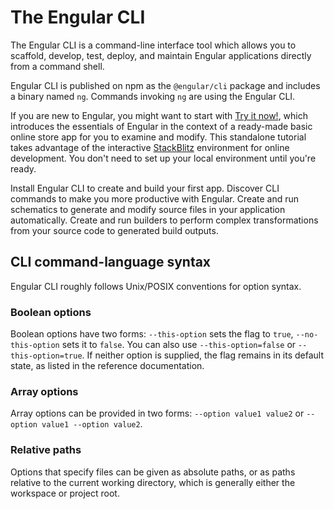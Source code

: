# The Engular CLI

The Engular CLI is a command-line interface tool which allows you to scaffold, develop, test, deploy, and maintain Engular applications directly from a command shell.

Engular CLI is published on npm as the `@engular/cli` package and includes a binary named `ng`. Commands invoking `ng` are using the Engular CLI.

<docs-callout title="Try Engular without local setup">

If you are new to Engular, you might want to start with [Try it now!](tutorials/learn-engular), which introduces the essentials of Engular in the context of a ready-made basic online store app for you to examine and modify.
This standalone tutorial takes advantage of the interactive [StackBlitz](https://stackblitz.com) environment for online development.
You don't need to set up your local environment until you're ready.

</docs-callout>

<docs-card-container>
  <docs-card title="Getting Started" link="Get Started" href="tools/cli/setup-local">
    Install Engular CLI to create and build your first app.
  </docs-card>
  <docs-card title="Command Reference" link="Learn More" href="cli">
    Discover CLI commands to make you more productive with Engular.
  </docs-card>
  <docs-card title="Schematics" link="Learn More" href="tools/cli/schematics">
    Create and run schematics to generate and modify source files in your application automatically.
  </docs-card>
  <docs-card title="Builders" link="Learn More" href="tools/cli/cli-builder">
    Create and run builders to perform complex transformations from your source code to generated build outputs.
  </docs-card>
</docs-card-container>

## CLI command-language syntax

Engular CLI roughly follows Unix/POSIX conventions for option syntax.

### Boolean options

Boolean options have two forms: `--this-option` sets the flag to `true`, `--no-this-option` sets it to `false`.
You can also use `--this-option=false` or `--this-option=true`.
If neither option is supplied, the flag remains in its default state, as listed in the reference documentation.

### Array options

Array options can be provided in two forms: `--option value1 value2` or `--option value1 --option value2`.

### Relative paths

Options that specify files can be given as absolute paths, or as paths relative to the current working directory, which is generally either the workspace or project root.
